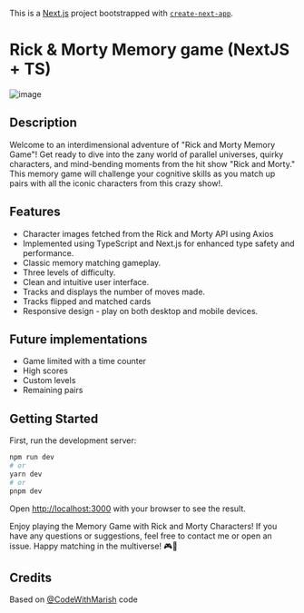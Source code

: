 This is a [Next.js](https://nextjs.org/) project bootstrapped with [`create-next-app`](https://github.com/vercel/next.js/tree/canary/packages/create-next-app).

# Rick & Morty Memory game (NextJS + TS)

![image](https://github.com/gmirg/memory-game/assets/98231628/cb8e945e-60b2-4b59-966d-3aa5f8d6cd08)

## Description

Welcome to an interdimensional adventure of "Rick and Morty Memory Game"! Get ready to dive into the zany world of parallel universes, quirky characters, and mind-bending moments from the hit show "Rick and Morty." This memory game will challenge your cognitive skills as you match up pairs with all the iconic characters from this crazy show!.

## Features 
- Character images fetched from the Rick and Morty API using Axios
- Implemented using TypeScript and Next.js for enhanced type safety and performance.
- Classic memory matching gameplay.
- Three levels of difficulty.
- Clean and intuitive user interface.
- Tracks and displays the number of moves made.
- Tracks flipped and matched cards
- Responsive design - play on both desktop and mobile devices.

## Future implementations

- Game limited with a time counter
- High scores
- Custom levels
- Remaining pairs

## Getting Started

First, run the development server:

```bash
npm run dev
# or
yarn dev
# or
pnpm dev
```
Open [http://localhost:3000](http://localhost:3000) with your browser to see the result.

Enjoy playing the Memory Game with Rick and Morty Characters! If you have any questions or suggestions, feel free to contact me or open an issue. Happy matching in the multiverse! 🎮👾

## Credits
Based on [@CodeWithMarish](https://github.com/CodeWithMarish) code
